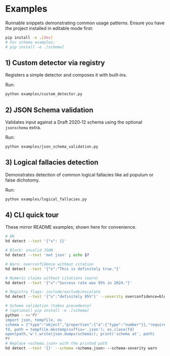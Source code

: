 # Examples

Runnable snippets demonstrating common usage patterns. Ensure you have the project installed in editable mode first:

```bash
pip install -e .[dev]
# For schema examples:
# pip install -e .[schema]
```

## 1) Custom detector via registry

Registers a simple detector and composes it with built‑ins.

Run:

```bash
python examples/custom_detector.py
```

## 2) JSON Schema validation

Validates input against a Draft 2020‑12 schema using the optional `jsonschema` extra.

Run:

```bash
python examples/json_schema_validation.py
```

## 3) Logical fallacies detection

Demonstrates detection of common logical fallacies like ad populum or false dichotomy.

Run:

```bash
python examples/logical_fallacies.py
```

## 4) CLI quick tour

These mirror README examples; shown here for convenience.

```bash
# OK
hd detect --text '{"x": 1}'

# Block: invalid JSON
hd detect --text 'not json' ; echo $?

# Warn: overconfidence without citation
hd detect --text '{"x":"This is definitely true."}'

# Numeric claims without citations (warn)
hd detect --text '{"x":"Success rate was 95% in 2024."}'

# Registry flags: include/exclude/escalate
hd detect --text '{"x":"definitely 95%"}' --severity overconfidence=block,numeric_claims=block

# Schema validation (takes precedence)
# (optional) pip install -e .[schema]
python - <<'PY'
import json, tempfile, os
schema = {"type":"object","properties":{"a":{"type":"number"}},"required":["a"]}
fd, path = tempfile.mkstemp(suffix='.json'); os.close(fd)
open(path,'w').write(json.dumps(schema)); print('schema at', path)
PY
# Replace <schema.json> with the printed path
hd detect --text '{}' --schema <schema.json> --schema-severity warn
```

